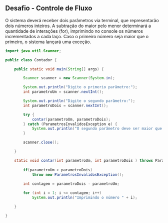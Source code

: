 ## Desafio - Controle de Fluxo

O sistema deverá receber dois parâmetros via terminal, que representarão dois números inteiros. A subtração do maior pelo menor determinará a quantidade de interações (for), imprimindo no console os números incrementados a cada laço. Caso o primeiro número seja maior que o primeiro, o sistema lançará uma exceção.

```java
import java.util.Scanner;

public class Contador {

    public static void main(String[] args) {

        Scanner scanner = new Scanner(System.in);

        System.out.println("Digite o primerio parâmetro:");
        int parametroUm = scanner.nextInt();

        System.out.println("Digite o segundo parâmetro:");
        int parametroDois = scanner.nextInt();

        try {
            contar(parametroUm, parametroDois);
        } catch (ParametrosInvalidosException e) {
            System.out.println("O segundo parâmetro deve ser maior que o primeiro");
        }

        scanner.close();

    }

    static void contar(int parametroUm, int parametroDois ) throws ParametrosInvalidosException {
        
        if(parametroUm > parametroDois)
            throw new ParametrosInvalidosException();
        
        int contagem = parametroDois - parametroUm;

        for (int i = 1; i <= contagem; i++)
            System.out.println("Imprimindo o número " + i);

	}

}
```

